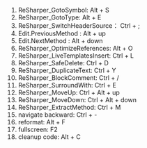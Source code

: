 [//]: # (#resharper keymaps)
1. ReSharper_GotoSymbol: Alt + S
2. ReSharper_GotoType: Alt + E
3. ReSharper_SwitchHeaderSource： Ctrl + ;
4. Edit.PreviousMethod : Alt + up
4. Edit.NextMethod : Alt + down
5. ReSharper_OptimizeReferences: Alt + O
6. ReSharper_LiveTemplatesInsert: Ctrl + L
7. ReSharper_SafeDelete: Ctrl + D
8. ReSharper_DuplicateText: Ctrl + Y
9. ReSharper_BlockComment: Ctrl + /
10. ReSharper_SurroundWith: Ctrl + E
11. ReSharper_MoveUp: Ctrl + Alt + up
12. ReSharper_MoveDown: Ctrl + Alt + down
13. ReSharper_ExtractMethod: Ctrl + M
14. navigate backward: Ctrl + -
15. reformat: Alt + F
16. fullscreen: F2
17. cleanup code: Alt + C